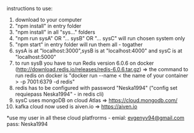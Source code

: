 instructions to use:

1. download to your computer
2. "npm install" in entry folder
3. "npm install" in all "sys..." folders
4. "npm run sysA" OR "... sysB" OR "... sysC" will run chosen system only
5. "npm start" in entry folder will run them all - togather
6. sysA is at "localhost:3000",sysB is at "localhost:4000" and sysC is at "localhost:5000"
7. to run sysB you have to run Redis version 6.0.6 on docker (http://download.redis.io/releases/redis-6.0.6.tar.gz) =>
the command to run redis on docker is "docker run --name < the name of your container > -p 7001:6379 -d redis"
8. redis has to be configured with password "Neska1994" ("config set requiepass Neska1994" - in redis cli)
9. sysC uses mongoDB on cloud Atlas => https://cloud.mongodb.com/
10. kafka cloud now used is aiven.io => https://aiven.io

*use my user in all these cloud platfrorms - emial: evgenyv94@gmail.com
pass: Neska1994
